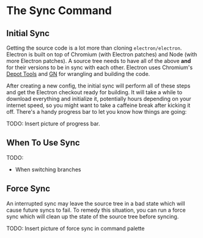 # The Sync Command

## Initial Sync

Getting the source code is a lot more than cloning `electron/electron`.
Electron is built on top of Chromium (with Electron patches) and Node
(with more Electron patches). A source tree needs to have all of the
above **and** for their versions to be in sync with each other. Electron
uses Chromium's [Depot Tools] and [GN] for wrangling and building the code.

After creating a new config, the initial sync will perform all of these steps
and get the Electron checkout ready for building. It will take a while to
download everything and initialize it, potentially hours depending on your
internet speed, so you might want to take a caffeine break after kicking it
off. There's a handy progress bar to let you know how things are going:

TODO: Insert picture of progress bar.

## When To Use Sync

TODO:

* When switching branches

## Force Sync

An interrupted sync may leave the source tree in a bad state which will cause
future syncs to fail. To remedy this situation, you can run a force sync which
will clean up the state of the source tree before syncing.

TODO: Insert picture of force sync in command palette

[Depot Tools]: https://commondatastorage.googleapis.com/chrome-infra-docs/flat/depot_tools/docs/html/depot_tools_tutorial.html#_setting_up
[GN]: https://chromium.googlesource.com/chromium/src/tools/gn/+/48062805e19b4697c5fbd926dc649c78b6aaa138/README.md
